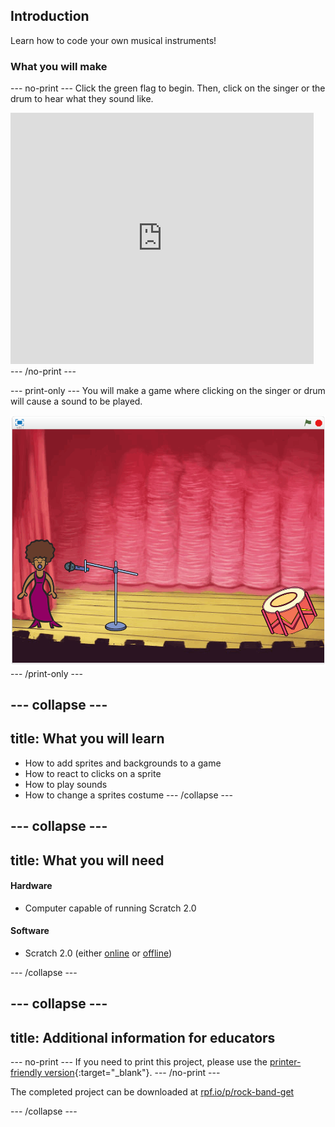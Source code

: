 ## Introduction

Learn how to code your own musical instruments!

### What you will make
--- no-print ---
Click the green flag to begin. Then, click on the singer or the drum to hear what they sound like.

<div class="scratch-preview">
  <iframe allowtransparency="true" width="485" height="402" src="https://scratch.mit.edu/projects/embed/26741186/?autostart=false" frameborder="0"></iframe>
</div>
--- /no-print ---

--- print-only ---
You will make a game where clicking on the singer or drum will cause a sound to be played.

![game screenshot](images/demo.png)
--- /print-only ---

--- collapse ---
---
title: What you will learn
---
- How to add sprites and backgrounds to a game
- How to react to clicks on a sprite
- How to play sounds
- How to change a sprites costume
--- /collapse ---

--- collapse ---
---
title: What you will need
---

#### Hardware

+ Computer capable of running Scratch 2.0

#### Software

+ Scratch 2.0 (either [online](http://rpf.io/scratchon) or [offline](http://rpf.io/scratchoff))

--- /collapse ---

--- collapse ---
---
title: Additional information for educators
---

--- no-print ---
If you need to print this project, please use the [printer-friendly version](https://projects.raspberrypi.org/en/projects/rock-band/print){:target="_blank"}.
--- /no-print ---

The completed project can be downloaded at [rpf.io/p/rock-band-get](http://rpf.io/p/rock-band-get)

--- /collapse ---

